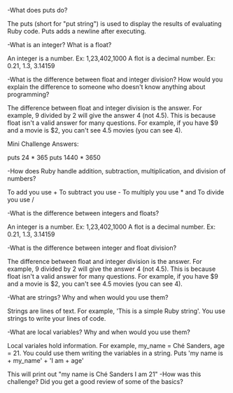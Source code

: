 -What does puts do?

The puts (short for "put string") is used to  display the results of evaluating Ruby code. Puts adds a newline after executing.

-What is an integer? What is a float?

An integer is a number. Ex: 1,23,402,1000
 A flot is a decimal number. Ex: 0.21, 1.3, 3.14159 

-What is the difference between float and integer division? How would you explain the difference to someone who doesn't know anything about programming?

The difference between float and integer division is the answer. For example, 9 divided by 2 will give the answer 4 (not 4.5). This is because float isn't a valid answer for many questions. For example, if you have $9 and a movie is $2, you can't see 4.5 movies (you can see 4).

Mini Challenge Answers:

puts 24 * 365
puts 1440 * 3650 

-How does Ruby handle addition, subtraction, multiplication, and division of numbers?

To add you use + To subtract you use - To multiply you use * and To divide you use / 

-What is the difference between integers and floats?

An integer is a number. Ex: 1,23,402,1000
 A flot is a decimal number. Ex: 0.21, 1.3, 3.14159 

-What is the difference between integer and float division?

The difference between float and integer division is the answer. For example, 9 divided by 2 will give the answer 4 (not 4.5). This is because float isn't a valid answer for many questions. For example, if you have $9 and a movie is $2, you can't see 4.5 movies (you can see 4).

-What are strings? Why and when would you use them?

Strings are lines of text. For example, 'This is a simple Ruby string'. You use strings to write your lines of code. 

-What are local variables? Why and when would you use them?

Local variales hold information. For example, my_name = Ché Sanders, age = 21. You could use them writing the variables in a string. Puts 'my name is + my_name' + 'I am + age' 

This will print out "my name is Ché Sanders I am 21"
-How was this challenge? Did you get a good review of some of the basics?